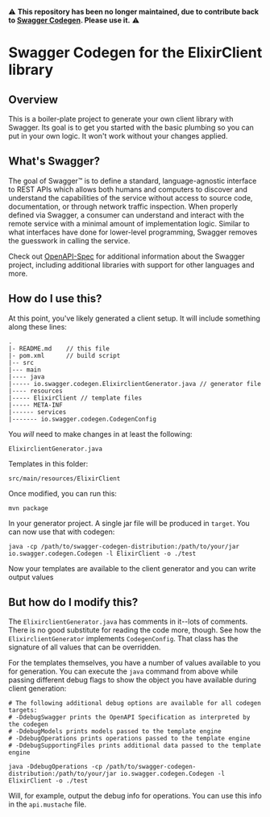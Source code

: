 :warning: **This repository has been no longer maintained, due to contribute back to [Swagger Codegen](https://github.com/swagger-api/swagger-codegen). Please use it.** :warning:


# Swagger Codegen for the ElixirClient library

## Overview
This is a boiler-plate project to generate your own client library with Swagger.  Its goal is
to get you started with the basic plumbing so you can put in your own logic.  It won't work without
your changes applied.

## What's Swagger?
The goal of Swagger™ is to define a standard, language-agnostic interface to REST APIs which allows both humans and computers to discover and understand the capabilities of the service without access to source code, documentation, or through network traffic inspection. When properly defined via Swagger, a consumer can understand and interact with the remote service with a minimal amount of implementation logic. Similar to what interfaces have done for lower-level programming, Swagger removes the guesswork in calling the service.


Check out [OpenAPI-Spec](https://github.com/OAI/OpenAPI-Specification) for additional information about the Swagger project, including additional libraries with support for other languages and more. 

## How do I use this?
At this point, you've likely generated a client setup.  It will include something along these lines:

```
.
|- README.md    // this file
|- pom.xml      // build script
|-- src
|--- main
|---- java
|----- io.swagger.codegen.ElixirclientGenerator.java // generator file
|---- resources
|----- ElixirClient // template files
|----- META-INF
|------ services
|------- io.swagger.codegen.CodegenConfig
```

You _will_ need to make changes in at least the following:

`ElixirclientGenerator.java`

Templates in this folder:

`src/main/resources/ElixirClient`

Once modified, you can run this:

```
mvn package
```

In your generator project.  A single jar file will be produced in `target`.  You can now use that with codegen:

```
java -cp /path/to/swagger-codegen-distribution:/path/to/your/jar io.swagger.codegen.Codegen -l ElixirClient -o ./test
```

Now your templates are available to the client generator and you can write output values

## But how do I modify this?
The `ElixirclientGenerator.java` has comments in it--lots of comments.  There is no good substitute
for reading the code more, though.  See how the `ElixirclientGenerator` implements `CodegenConfig`.
That class has the signature of all values that can be overridden.

For the templates themselves, you have a number of values available to you for generation.
You can execute the `java` command from above while passing different debug flags to show
the object you have available during client generation:

```
# The following additional debug options are available for all codegen targets:
# -DdebugSwagger prints the OpenAPI Specification as interpreted by the codegen
# -DdebugModels prints models passed to the template engine
# -DdebugOperations prints operations passed to the template engine
# -DdebugSupportingFiles prints additional data passed to the template engine

java -DdebugOperations -cp /path/to/swagger-codegen-distribution:/path/to/your/jar io.swagger.codegen.Codegen -l ElixirClient -o ./test
```

Will, for example, output the debug info for operations.  You can use this info
in the `api.mustache` file.
